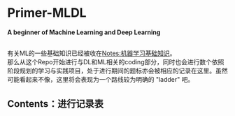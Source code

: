 # Primer-MLDL
**A beginner of Machine Learning and Deep Learning**<br>
##
有关ML的一些基础知识已经被收在[Notes:机器学习基础知识](https://github.com/joseph-zhang/Notes/tree/master/%E6%9C%BA%E5%99%A8%E5%AD%A6%E4%B9%A0%E5%9F%BA%E7%A1%80%E7%9F%A5%E8%AF%86)。<br>
那么从这个Repo开始进行与DL和ML相关的coding部分，同时也会进行数个依照阶段规划的学习与实践项目，处于进行期间的题标亦会被相应的记录在这里。虽然可能看起来不像，这里将会表现为一个路线较为明确的 "ladder" 吧。

## Contents：进行记录表
